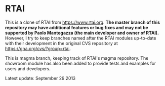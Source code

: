 RTAI
====

This is a clone of RTAI from https://www.rtai.org.  **The master branch of this
repository may have additional features or bug fixes and may not be supported
by Paolo Mantegazza (the main developer and owner of RTAI).**  However, I try
to keep branches named after the RTAI modules up-to-date with their development
in the original CVS repository at https://gna.org/cvs/?group=rtai.

This is magma branch, keeping track of RTAI's magma repository. The showroom
module has also been added to provide tests and examples for users and developers.

Latest update: September 29 2013
